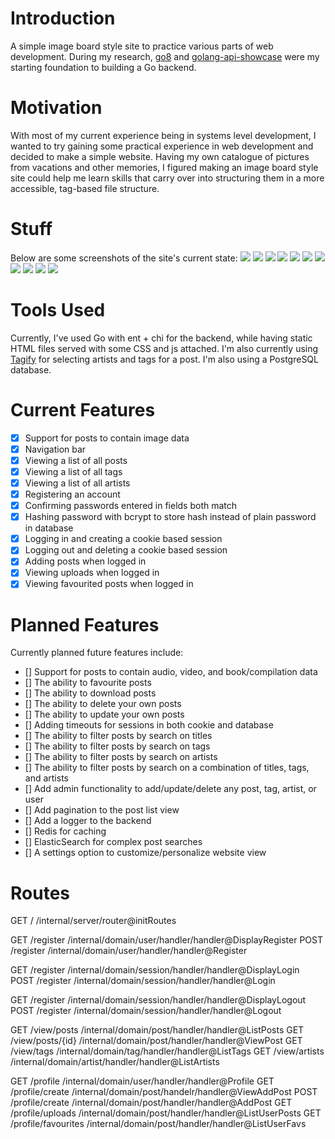 # Introduction
A simple image board style site to practice various parts of web development. During my research, [go8](https://github.com/gmhafiz/go8/tree/master) and [golang-api-showcase](https://github.com/eldimious/golang-api-showcase/tree/master) were my starting foundation to building a Go backend.

# Motivation
With most of my current experience being in systems level development, I wanted to try gaining some practical experience in web development and decided to make a simple website. Having my own catalogue of pictures from vacations and other memories, I figured making an image board style site could help me learn skills that carry over into structuring them in a more accessible, tag-based file structure.

# Stuff
Below are some screenshots of the site's current state:
![](assets/home.png)
![](assets/register.png)
![](assets/login.png)
![](assets/logout.png)
![](assets/profile.png)
![](assets/adding.png)
![](assets/uploads.png)
![](assets/tags.png)
![](assets/artists.png)
![](assets/list.png)
![](assets/single_view.png)

# Tools Used
Currently, I've used Go with ent + chi for the backend, while having static HTML files served with some CSS and js attached. I'm also currently using [Tagify](https://github.com/yairEO/tagify) for selecting artists and tags for a post. I'm also using a PostgreSQL database.

# Current Features
  - [x] Support for posts to contain image data
  - [x] Navigation bar
  - [x] Viewing a list of all posts
  - [x] Viewing a list of all tags
  - [x] Viewing a list of all artists
  - [x] Registering an account
  - [x] Confirming passwords entered in fields both match
  - [x] Hashing password with bcrypt to store hash instead of plain password in database
  - [x] Logging in and creating a cookie based session
  - [x] Logging out and deleting a cookie based session
  - [x] Adding posts when logged in
  - [x] Viewing uploads when logged in
  - [x] Viewing favourited posts when logged in

# Planned Features
Currently planned future features include:
  - [] Support for posts to contain audio, video, and book/compilation data
  - [] The ability to favourite posts
  - [] The ability to download posts
  - [] The ability to delete your own posts
  - [] The ability to update your own posts
  - [] Adding timeouts for sessions in both cookie and database
  - [] The ability to filter posts by search on titles
  - [] The ability to filter posts by search on tags
  - [] The ability to filter posts by search on artists
  - [] The ability to filter posts by search on a combination of titles, tags, and artists
  - [] Add admin functionality to add/update/delete any post, tag, artist, or user
  - [] Add pagination to the post list view
  - [] Add a logger to the backend
  - [] Redis for caching
  - [] ElasticSearch for complex post searches
  - [] A settings option to customize/personalize website view

# Routes
GET   /                    /internal/server/router@initRoutes

GET   /register            /internal/domain/user/handler/handler@DisplayRegister
POST  /register            /internal/domain/user/handler/handler@Register

GET   /register            /internal/domain/session/handler/handler@DisplayLogin
POST  /register            /internal/domain/session/handler/handler@Login

GET   /register            /internal/domain/session/handler/handler@DisplayLogout
POST  /register            /internal/domain/session/handler/handler@Logout

GET   /view/posts          /internal/domain/post/handler/handler@ListPosts
GET   /view/posts/{id}     /internal/domain/post/handler/handler@ViewPost
GET   /view/tags           /internal/domain/tag/handler/handler@ListTags
GET   /view/artists        /internal/domain/artist/handler/handler@ListArtists

GET   /profile             /internal/domain/user/handler/handler@Profile
GET   /profile/create      /internal/domain/post/handelr/handler@ViewAddPost
POST  /profile/create      /internal/domain/post/handler/handler@AddPost
GET   /profile/uploads     /internal/domain/post/handler/handler@ListUserPosts
GET   /profile/favourites  /internal/domain/post/handler/handler@ListUserFavs